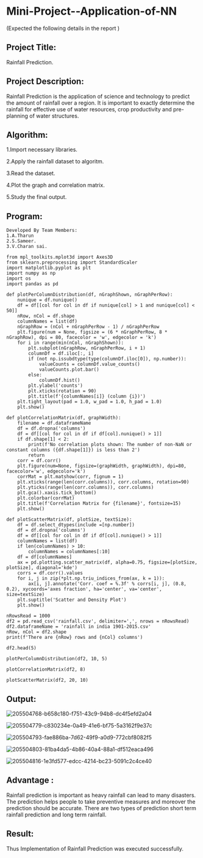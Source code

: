 # Mini-Project--Application-of-NN


(Expected the following details in the report )
## Project Title:
Rainfall Prediction.

## Project Description:
Rainfall Prediction is the application of science and technology to predict the amount of rainfall over a region. It is important to exactly determine the rainfall for effective use of water resources, crop productivity and pre-planning of water structures.

## Algorithm:
1.Import necessary libraries.

2.Apply the rainfall dataset to algoritm.

3.Read the dataset.

4.Plot the graph and correlation matrix.

5.Study the final output.

## Program:
~~~
Developed By Team Members:
1.A.Tharun
2.S.Sameer.
3.V.Charan sai.
~~~
~~~
from mpl_toolkits.mplot3d import Axes3D
from sklearn.preprocessing import StandardScaler
import matplotlib.pyplot as plt
import numpy as np
import os
import pandas as pd
~~~
~~~
def plotPerColumnDistribution(df, nGraphShown, nGraphPerRow):
    nunique = df.nunique()
    df = df[[col for col in df if nunique[col] > 1 and nunique[col] < 50]] 
    nRow, nCol = df.shape
    columnNames = list(df)
    nGraphRow = (nCol + nGraphPerRow - 1) / nGraphPerRow
    plt.figure(num = None, figsize = (6 * nGraphPerRow, 8 * nGraphRow), dpi = 80, facecolor = 'w', edgecolor = 'k')
    for i in range(min(nCol, nGraphShown)):
        plt.subplot(nGraphRow, nGraphPerRow, i + 1)
        columnDf = df.iloc[:, i]
        if (not np.issubdtype(type(columnDf.iloc[0]), np.number)):
            valueCounts = columnDf.value_counts()
            valueCounts.plot.bar()
        else:
            columnDf.hist()
        plt.ylabel('counts')
        plt.xticks(rotation = 90)
        plt.title(f'{columnNames[i]} (column {i})')
    plt.tight_layout(pad = 1.0, w_pad = 1.0, h_pad = 1.0)
    plt.show()
~~~
~~~
def plotCorrelationMatrix(df, graphWidth):
    filename = df.dataframeName
    df = df.dropna('columns') 
    df = df[[col for col in df if df[col].nunique() > 1]]
    if df.shape[1] < 2:
        print(f'No correlation plots shown: The number of non-NaN or constant columns ({df.shape[1]}) is less than 2')
        return
    corr = df.corr()
    plt.figure(num=None, figsize=(graphWidth, graphWidth), dpi=80, facecolor='w', edgecolor='k')
    corrMat = plt.matshow(corr, fignum = 1)
    plt.xticks(range(len(corr.columns)), corr.columns, rotation=90)
    plt.yticks(range(len(corr.columns)), corr.columns)
    plt.gca().xaxis.tick_bottom()
    plt.colorbar(corrMat)
    plt.title(f'Correlation Matrix for {filename}', fontsize=15)
    plt.show()
~~~
~~~
def plotScatterMatrix(df, plotSize, textSize):
    df = df.select_dtypes(include =[np.number])
    df = df.dropna('columns')
    df = df[[col for col in df if df[col].nunique() > 1]] 
    columnNames = list(df)
    if len(columnNames) > 10: 
        columnNames = columnNames[:10]
    df = df[columnNames]
    ax = pd.plotting.scatter_matrix(df, alpha=0.75, figsize=[plotSize, plotSize], diagonal='kde')
    corrs = df.corr().values
    for i, j in zip(*plt.np.triu_indices_from(ax, k = 1)):
        ax[i, j].annotate('Corr. coef = %.3f' % corrs[i, j], (0.8, 0.2), xycoords='axes fraction', ha='center', va='center', size=textSize)
    plt.suptitle('Scatter and Density Plot')
    plt.show()
~~~
~~~
nRowsRead = 1000
df2 = pd.read_csv('rainfall.csv', delimiter=',', nrows = nRowsRead)
df2.dataframeName = 'rainfall in india 1901-2015.csv'
nRow, nCol = df2.shape
print(f'There are {nRow} rows and {nCol} columns')
~~~
~~~
df2.head(5)
~~~
~~~
plotPerColumnDistribution(df2, 10, 5)
~~~
~~~
plotCorrelationMatrix(df2, 8)
~~~
~~~
plotScatterMatrix(df2, 20, 10)
~~~

## Output:

![205504768-b658c180-f751-43c9-94b8-dc4f5efd2a04](https://user-images.githubusercontent.com/93427201/205808275-90d8a736-5b79-46cc-be08-c849e1e6441a.jpg)

![205504779-c830234e-0a49-41e6-bf75-5a3162f9e37c](https://user-images.githubusercontent.com/93427201/205808304-107e1e5e-810b-4e65-820e-a009ef1ccfb2.jpg)

![205504793-fae886ba-7d62-49f9-a0d9-772cbf8082f5](https://user-images.githubusercontent.com/93427201/205808324-2fdf098a-6344-45fc-a3e1-56c445578858.jpg)

![205504803-81ba4da5-4b86-40a4-88a1-df512eaca496](https://user-images.githubusercontent.com/93427201/205808346-d951dc4e-4169-41a0-86cc-716bad0a5e98.jpg)

![205504816-1e3fd577-edcc-4214-bc23-5091c2c4ce40](https://user-images.githubusercontent.com/93427201/205808352-84a049a7-fb93-4d06-adb6-b1d3d4cdbbb4.jpg)


## Advantage :
Rainfall prediction is important as heavy rainfall can lead to many disasters. The prediction helps people to take preventive measures and moreover the prediction should be accurate. There are two types of prediction short term rainfall prediction and long term rainfall.

## Result:
Thus Implementation of Rainfall Prediction was executed successfully.
